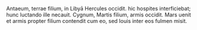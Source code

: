 Antaeum, terrae filium, in Libyā Hercules occidit. hic hospites interficiebat; hunc luctando ille 
necauit. Cygnum, Martis filium, armis occidit. Mars uenit et armis propter filium contendit cum eo, 
sed Iouis inter eos fulmen misit.
